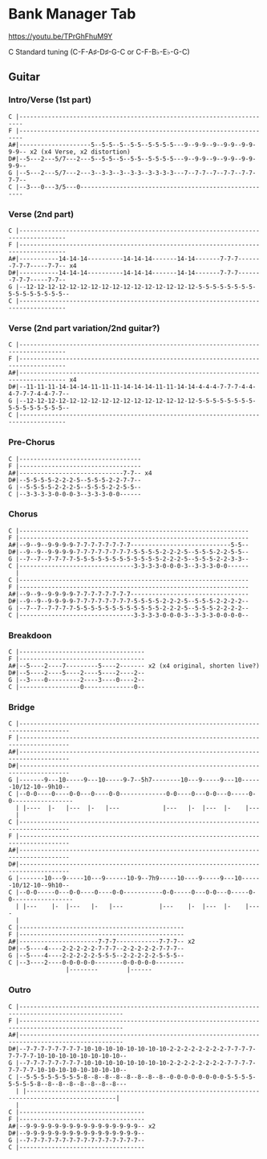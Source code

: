 
# Bank Manager Tab

<https://youtu.be/TPrGhFhuM9Y>

C Standard tuning (C-F-A♯-D♯-G-C or C-F-B♭-E♭-G-C)

## Guitar

### Intro/Verse (1st part)

    C |-----------------------------------------------------------------------
    F |-----------------------------------------------------------------------
    A#|--------------------5--5-5--5--5-5--5-5-5-5---9--9-9--9--9-9--9-9-9-9-- x2 (x4 Verse, x2 distortion)
    D#|--5---2---5/7---2---5--5-5--5--5-5--5-5-5-5---9--9-9--9--9-9--9-9-9-9--
    G |--5---2---5/7---2---3--3-3--3--3-3--3-3-3-3---7--7-7--7--7-7--7-7-7-7--
    C |--3---0---3/5---0------------------------------------------------------

### Verse (2nd part)

    C |-----------------------------------------------------------------------------------
    F |-----------------------------------------------------------------------------------
    A#|-----------14-14-14----------14-14-14-------14-14-------7-7-7-------7-7-7-----7-7-- x4
    D#|-----------14-14-14----------14-14-14-------14-14-------7-7-7-------7-7-7-----7-7--
    G |--12-12-12-12-12-12-12-12-12-12-12-12-12-12-12-12-5-5-5-5-5-5-5-5-5-5-5-5-5-5-5-5--
    C |-----------------------------------------------------------------------------------

### Verse (2nd part variation/2nd guitar?)

    C |-----------------------------------------------------------------------------------
    F |-----------------------------------------------------------------------------------
    A#|----------------------------------------------------------------------------------- x4
    D#|--11-11-11-14-14-14-11-11-11-14-14-14-11-11-14-14-4-4-4-7-7-7-4-4-4-7-7-7-4-4-7-7--
    G |--12-12-12-12-12-12-12-12-12-12-12-12-12-12-12-12-5-5-5-5-5-5-5-5-5-5-5-5-5-5-5-5--
    C |-----------------------------------------------------------------------------------

### Pre-Chorus

    C |----------------------------------
    F |----------------------------------
    A#|-----------------------------7-7-- x4
    D#|--5-5-5-5-2-2-2-5--5-5-5-2-2-7-7--
    G |--5-5-5-5-2-2-2-5--5-5-5-2-2-5-5--
    C |--3-3-3-3-0-0-0-3--3-3-3-0-0------

### Chorus

    C |----------------------------------------------------------------
    F |----------------------------------------------------------------
    A#|--9--9--9-9-9-9-7-7-7-7-7-7-7-7----------------------------5-5--
    D#|--9--9--9-9-9-9-7-7-7-7-7-7-7-7-5-5-5-5-2-2-2-5--5-5-5-2-2-5-5--
    G |--7--7--7-7-7-7-5-5-5-5-5-5-5-5-5-5-5-5-2-2-2-5--5-5-5-2-2-3-3--
    C |--------------------------------3-3-3-3-0-0-0-3--3-3-3-0-0------
      |
    C |----------------------------------------------------------------
    F |----------------------------------------------------------------
    A#|--9--9--9-9-9-9-7-7-7-7-7-7-7-7---------------------------------
    D#|--9--9--9-9-9-9-7-7-7-7-7-7-7-7-5-5-5-5-2-2-2-5--5-5-5-2-2-2-2--
    G |--7--7--7-7-7-7-5-5-5-5-5-5-5-5-5-5-5-5-2-2-2-5--5-5-5-2-2-2-2--
    C |--------------------------------3-3-3-3-0-0-0-3--3-3-3-0-0-0-0--

### Breakdoon

    C |-----------------------------------
    F |-----------------------------------
    A#|--5----2----7---------5----2------- x2 (x4 original, shorten live?)
    D#|--5----2----5----2----5----2----2--
    G |--3----0---------2----3----0----2--
    C |-----------------0--------------0--

### Bridge

    C |------------------------------------------------------------------------------------
    F |------------------------------------------------------------------------------------
    A#|------------------------------------------------------------------------------------
    D#|------------------------------------------------------------------------------------
    G |-------9---10-----9---10-----9-7--5h7--------10---9-----9---10------10/12-10--9h10--
    C |--0-0----0----0-0---0----0-0-------------0-0----0---0-0---0-----0-0-----------------
      | |----  |-   |---  |-   |---            |---   |-  |---  |-    |---
      |
    C |------------------------------------------------------------------------------------
    F |------------------------------------------------------------------------------------
    A#|------------------------------------------------------------------------------------
    D#|------------------------------------------------------------------------------------
    G |-------10---9-----10---9------10-9--7h9-----10----9-----9---10------10/12-10--9h10--
    C |--0-0-----0---0-0----0----0-0-----------0-0-----0---0-0---0-----0-0-----------------
      | |---    |-  |---   |-   |---          |---    |-  |---  |-    |----
      |
    C |----------------------------------------------
    F |----------------------------------------------
    A#|----------------------7-7-7------------7-7-7-- x2
    D#|--5----4----2-2-2-2-2-7-7-7--2-2-2-2-2-7-7-7--
    G |--5----4----2-2-2-2-2-5-5-5--2-2-2-2-2-5-5-5--
    C |--3----2----0-0-0-0-0--------0-0-0-0-0--------
                    |--------        |------

### Outro

    C |---------------------------------------------------------------------------------------------------
    F |---------------------------------------------------------------------------------------------------
    A#|---------------------------------------------------------------------------------------------------
    D#|--7-7-7-7-7-7-7-7-10-10-10-10-10-10-10-10-2-2-2-2-2-2-2-2-7-7-7-7-7-7-7-7-10-10-10-10-10-10-10-10--
    G |--7-7-7-7-7-7-7-7-10-10-10-10-10-10-10-10-2-2-2-2-2-2-2-2-7-7-7-7-7-7-7-7-10-10-10-10-10-10-10-10--
    C |--5-5-5-5-5-5-5-5-8--8--8--8--8--8--8--8--0-0-0-0-0-0-0-0-5-5-5-5-5-5-5-5-8--8--8--8--8--8--8--8---
      | |-----------------------------------------------------------------------------------------------|
      |
    C |-----------------------------------
    F |-----------------------------------
    A#|--9-9-9-9-9-9-9-9-9-9-9-9-9-9-9-9-- x2
    D#|--9-9-9-9-9-9-9-9-9-9-9-9-9-9-9-9--
    G |--7-7-7-7-7-7-7-7-7-7-7-7-7-7-7-7--
    C |-----------------------------------
